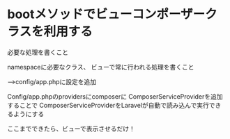 # bootメソッドでビューコンポーザークラスを利用する



必要な処理を書くこと



namespaceに必要なクラス、
ビューで常に行われる処理を書くこと


—>config/app.phpに設定を追加


Config/app.phpのprovidersにcomposerに
ComposerServiceProviderを追加することで
ComposerServiceProviderをLaravelが自動で読み込んで実行できるようにする



ここまでできたら、ビューで表示させるだけ！